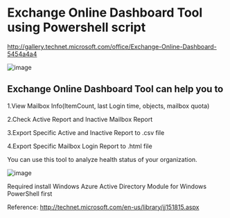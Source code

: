 Exchange Online Dashboard Tool using Powershell script
======================================================

http://gallery.technet.microsoft.com/office/Exchange-Online-Dashboard-5454a4a4

![image](http://gallery.technet.microsoft.com/office/site/view/file/108591/1/Exchange_Online_Dashboard_Tool.png)

Exchange Online Dashboard Tool can help you to
----------------------------------------------
  1.View Mailbox Info(ItemCount, last Login time, objects, mailbox quota)

  2.Check Active Report and Inactive Mailbox Report

  3.Export Specific Active and Inactive Report to .csv file

  4.Export Specific Mailbox Login Report to .html file

You can use this tool to analyze health status of your organization.

![image](http://gallery.technet.microsoft.com/office/site/view/file/108593/1/Exchange_Online_Dashboard_Tool2.png)


Required install Windows Azure Active Directory Module for Windows PowerShell first

Reference: http://technet.microsoft.com/en-us/library/jj151815.aspx 
